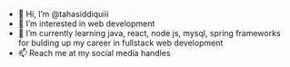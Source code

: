 - 👋 Hi, I’m @tahasiddiquiii
- 👀 I’m interested in web development
- 🌱 I’m currently learning java, react, node js, mysql, spring frameworks for bulding up my career in fullstack web development
- 📫 Reach me at my social media handles

<!---
tahasiddiquiii/tahasiddiquiii is a ✨ special ✨ repository because its `README.md` (this file) appears on your GitHub profile.
You can click the Preview link to take a look at your changes.
--->
